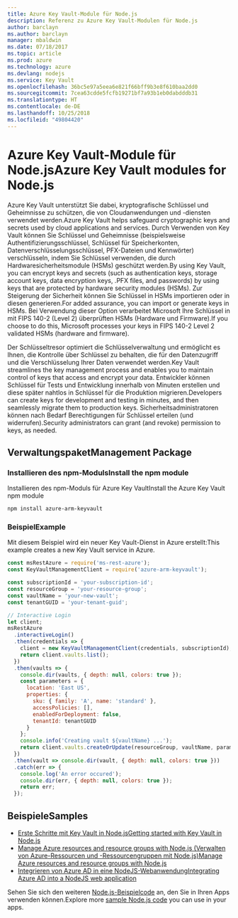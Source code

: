 ```yaml
---
title: Azure Key Vault-Module für Node.js
description: Referenz zu Azure Key Vault-Modulen für Node.js
author: barclayn
ms.author: barclayn
manager: mbaldwin
ms.date: 07/18/2017
ms.topic: article
ms.prod: azure
ms.technology: azure
ms.devlang: nodejs
ms.service: Key Vault
ms.openlocfilehash: 36bc5e97a5eea6e821f66bff9b3e8f610baa2dd0
ms.sourcegitcommit: 7cea63cdde5fcfb19271bf7a93b1eb0dabdddb31
ms.translationtype: HT
ms.contentlocale: de-DE
ms.lasthandoff: 10/25/2018
ms.locfileid: "49804420"
---
```

# <a name="azure-key-vault-modules-for-nodejs"></a><span data-ttu-id="82ad0-103">Azure Key Vault-Module für Node.js</span><span class="sxs-lookup"><span data-stu-id="82ad0-103">Azure Key Vault modules for Node.js</span></span>

<span data-ttu-id="82ad0-104">Azure Key Vault unterstützt Sie dabei, kryptografische Schlüssel und Geheimnisse zu schützen, die von Cloudanwendungen und -diensten verwendet werden.</span><span class="sxs-lookup"><span data-stu-id="82ad0-104">Azure Key Vault helps safeguard cryptographic keys and secrets used by cloud applications and services.</span></span> <span data-ttu-id="82ad0-105">Durch Verwenden von Key Vault können Sie Schlüssel und Geheimnisse (beispielsweise Authentifizierungsschlüssel, Schlüssel für Speicherkonten, Datenverschlüsselungsschlüssel, PFX-Dateien und Kennwörter) verschlüsseln, indem Sie Schlüssel verwenden, die durch Hardwaresicherheitsmodule (HSMs) geschützt werden.</span><span class="sxs-lookup"><span data-stu-id="82ad0-105">By using Key Vault, you can encrypt keys and secrets (such as authentication keys, storage account keys, data encryption keys, .PFX files, and passwords) by using keys that are protected by hardware security modules (HSMs).</span></span> <span data-ttu-id="82ad0-106">Zur Steigerung der Sicherheit können Sie Schlüssel in HSMs importieren oder in diesen generieren.</span><span class="sxs-lookup"><span data-stu-id="82ad0-106">For added assurance, you can import or generate keys in HSMs.</span></span> <span data-ttu-id="82ad0-107">Bei Verwendung dieser Option verarbeitet Microsoft Ihre Schlüssel in mit FIPS 140-2 (Level 2) überprüften HSMs (Hardware und Firmware).</span><span class="sxs-lookup"><span data-stu-id="82ad0-107">If you choose to do this, Microsoft processes your keys in FIPS 140-2 Level 2 validated HSMs (hardware and firmware).</span></span>

<span data-ttu-id="82ad0-108">Der Schlüsseltresor optimiert die Schlüsselverwaltung und ermöglicht es Ihnen, die Kontrolle über Schlüssel zu behalten, die für den Datenzugriff und die Verschlüsselung Ihrer Daten verwendet werden.</span><span class="sxs-lookup"><span data-stu-id="82ad0-108">Key Vault streamlines the key management process and enables you to maintain control of keys that access and encrypt your data.</span></span> <span data-ttu-id="82ad0-109">Entwickler können Schlüssel für Tests und Entwicklung innerhalb von Minuten erstellen und diese später nahtlos in Schlüssel für die Produktion migrieren.</span><span class="sxs-lookup"><span data-stu-id="82ad0-109">Developers can create keys for development and testing in minutes, and then seamlessly migrate them to production keys.</span></span> <span data-ttu-id="82ad0-110">Sicherheitsadministratoren können nach Bedarf Berechtigungen für Schlüssel erteilen (und widerrufen).</span><span class="sxs-lookup"><span data-stu-id="82ad0-110">Security administrators can grant (and revoke) permission to keys, as needed.</span></span>

## <a name="management-package"></a><span data-ttu-id="82ad0-111">Verwaltungspaket</span><span class="sxs-lookup"><span data-stu-id="82ad0-111">Management Package</span></span>

### <a name="install-the-npm-module"></a><span data-ttu-id="82ad0-112">Installieren des npm-Moduls</span><span class="sxs-lookup"><span data-stu-id="82ad0-112">Install the npm module</span></span> 

<span data-ttu-id="82ad0-113">Installieren des npm-Moduls für Azure Key Vault</span><span class="sxs-lookup"><span data-stu-id="82ad0-113">Install the Azure Key Vault npm module</span></span>

```bash
npm install azure-arm-keyvault
```

### <a name="example"></a><span data-ttu-id="82ad0-114">Beispiel</span><span class="sxs-lookup"><span data-stu-id="82ad0-114">Example</span></span>

<span data-ttu-id="82ad0-115">Mit diesem Beispiel wird ein neuer Key Vault-Dienst in Azure erstellt:</span><span class="sxs-lookup"><span data-stu-id="82ad0-115">This example creates a new Key Vault service in Azure.</span></span>

```javascript
const msRestAzure = require('ms-rest-azure');
const KeyVaultManagementClient = require('azure-arm-keyvault');

const subscriptionId = 'your-subscription-id';
const resourceGroup = 'your-resource-group';
const vaultName = 'your-new-vault';
const tenantGUID = 'your-tenant-guid';

// Interactive Login
let client;
msRestAzure
  .interactiveLogin()
  .then(credentials => {
    client = new KeyVaultManagementClient(credentials, subscriptionId);
    return client.vaults.list();
  })
  .then(vaults => {
    console.dir(vaults, { depth: null, colors: true });
    const parameters = {
      location: 'East US',
      properties: {
        sku: { family: 'A', name: 'standard' },
        accessPolicies: [],
        enabledForDeployment: false,
        tenantId: tenantGUID
      }
    };
    console.info('Creating vault ${vaultName} ...');
    return client.vaults.createOrUpdate(resourceGroup, vaultName, parameters);
  })
  .then(vault => console.dir(vault, { depth: null, colors: true }))
  .catch(err => {
    console.log('An error occured');
    console.dir(err, { depth: null, colors: true });
    return err;
  });
```

## <a name="samples"></a><span data-ttu-id="82ad0-116">Beispiele</span><span class="sxs-lookup"><span data-stu-id="82ad0-116">Samples</span></span>

- [<span data-ttu-id="82ad0-117">Erste Schritte mit Key Vault in Node.js</span><span class="sxs-lookup"><span data-stu-id="82ad0-117">Getting started with Key Vault in Node.js</span></span>](https://azure.microsoft.com/resources/samples/key-vault-node-getting-started/)
- [<span data-ttu-id="82ad0-118">Manage Azure resources and resource groups with Node.js (Verwalten von Azure-Ressourcen und -Ressourcengruppen mit Node.js)</span><span class="sxs-lookup"><span data-stu-id="82ad0-118">Manage Azure resources and resource groups with Node.js</span></span>](https://azure.microsoft.com/resources/samples/resource-manager-node-resources-and-groups/) 
- [<span data-ttu-id="82ad0-119">Integrieren von Azure AD in eine NodeJS-Webanwendung</span><span class="sxs-lookup"><span data-stu-id="82ad0-119">Integrating Azure AD into a NodeJS web application</span></span>](https://azure.microsoft.com/resources/samples/active-directory-node-webapp-openidconnect/) 

<span data-ttu-id="82ad0-120">Sehen Sie sich den weiteren [Node.js-Beispielcode](https://azure.microsoft.com/resources/samples/?platform=nodejs) an, den Sie in Ihren Apps verwenden können.</span><span class="sxs-lookup"><span data-stu-id="82ad0-120">Explore more [sample Node.js code](https://azure.microsoft.com/resources/samples/?platform=nodejs) you can use in your apps.</span></span>
